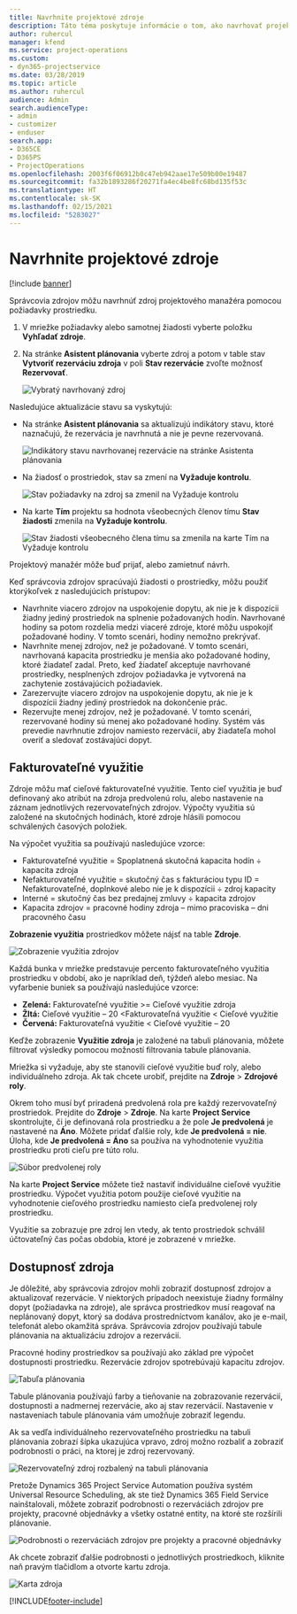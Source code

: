 ```yaml
---
title: Navrhnite projektové zdroje
description: Táto téma poskytuje informácie o tom, ako navrhovať projektové zdroje.
author: ruhercul
manager: kfend
ms.service: project-operations
ms.custom:
- dyn365-projectservice
ms.date: 03/28/2019
ms.topic: article
ms.author: ruhercul
audience: Admin
search.audienceType:
- admin
- customizer
- enduser
search.app:
- D365CE
- D365PS
- ProjectOperations
ms.openlocfilehash: 2003f6f06912b0c47eb942aae17e509b00e19487
ms.sourcegitcommit: fa32b1893286f20271fa4ec4be8fc68bd135f53c
ms.translationtype: HT
ms.contentlocale: sk-SK
ms.lasthandoff: 02/15/2021
ms.locfileid: "5283027"
---
```

# <a name="propose-project-resources"></a>Navrhnite projektové zdroje

[!include [banner](../includes/psa-now-project-operations.md)]

Správcovia zdrojov môžu navrhnúť zdroj projektového manažéra pomocou požiadavky prostriedku.

1. V mriežke požiadavky alebo samotnej žiadosti vyberte položku **Vyhľadať zdroje**.
2. Na stránke **Asistent plánovania** vyberte zdroj a potom v table stav **Vytvoriť rezerváciu zdroja** v poli **Stav rezervácie** zvoľte možnosť **Rezervovať**.

    ![Vybratý navrhovaný zdroj](media/Resource-Management-image62.png)

Nasledujúce aktualizácie stavu sa vyskytujú:

- Na stránke **Asistent plánovania** sa aktualizujú indikátory stavu, ktoré naznačujú, že rezervácia je navrhnutá a nie je pevne rezervovaná.

    ![Indikátory stavu navrhovanej rezervácie na stránke Asistenta plánovania](media/Resource-Management-image63.png)

- Na žiadosť o prostriedok, stav sa zmení na **Vyžaduje kontrolu**.

    ![Stav požiadavky na zdroj sa zmenil na Vyžaduje kontrolu](media/Resource-Management-image64.png)

- Na karte **Tím** projektu sa hodnota všeobecných členov tímu **Stav žiadosti** zmenila na **Vyžaduje kontrolu**.

    ![Stav žiadosti všeobecného člena tímu sa zmenila na karte Tím na Vyžaduje kontrolu](media/Resource-Management-image48.png)

Projektový manažér môže buď prijať, alebo zamietnuť návrh.

Keď správcovia zdrojov spracúvajú žiadosti o prostriedky, môžu použiť ktorýkoľvek z nasledujúcich prístupov:

- Navrhnite viacero zdrojov na uspokojenie dopytu, ak nie je k dispozícii žiadny jediný prostriedok na splnenie požadovaných hodín. Navrhované hodiny sa potom rozdelia medzi viaceré zdroje, ktoré môžu uspokojiť požadované hodiny. V tomto scenári, hodiny nemožno prekrývať.
- Navrhnite menej zdrojov, než je požadované. V tomto scenári, navrhovaná kapacita prostriedku je menšia ako požadované hodiny, ktoré žiadateľ zadal. Preto, keď žiadateľ akceptuje navrhované prostriedky, nesplnených zdrojov požiadavka je vytvorená na zachytenie zostávajúcich požiadaviek.
- Zarezervujte viacero zdrojov na uspokojenie dopytu, ak nie je k dispozícii žiadny jediný prostriedok na dokončenie prác.
- Rezervujte menej zdrojov, než je požadované. V tomto scenári, rezervované hodiny sú menej ako požadované hodiny. Systém vás prevedie navrhnutie zdrojov namiesto rezervácií, aby žiadateľa mohol overiť a sledovať zostávajúci dopyt.

## <a name="billable-utilization"></a>Fakturovateľné využitie

Zdroje môžu mať cieľové fakturovateľné využitie. Tento cieľ využitia je buď definovaný ako atribút na zdroja predvolenú rolu, alebo nastavenie na záznam jednotlivých rezervovateľných zdrojov. Výpočty využitia sú založené na skutočných hodinách, ktoré zdroje hlásili pomocou schválených časových položiek.

Na výpočet využitia sa používajú nasledujúce vzorce:

- Fakturovateľné využitie = Spoplatnená skutočná kapacita hodín ÷ kapacita zdroja
- Nefakturovateľné využitie = skutočný čas s fakturáciou typu ID = Nefakturovateľné, doplnkové alebo nie je k dispozícii ÷ zdroj kapacity
- Interné = skutočný čas bez predajnej zmluvy ÷ kapacita zdrojov
- Kapacita zdrojov = pracovné hodiny zdroja – mimo pracoviska – dni pracovného času

**Zobrazenie využitia** prostriedkov môžete nájsť na table **Zdroje**.

![Zobrazenie využitia zdrojov](media/Resource-Management-image65.png)

Každá bunka v mriežke predstavuje percento fakturovateľného využitia prostriedku v období, ako je napríklad deň, týždeň alebo mesiac. Na vyfarbenie buniek sa používajú nasledujúce vzorce:

- **Zelená:** Fakturovateľné využitie \>= Cieľové využitie zdroja
- **Žltá:** Cieľové využitie – 20 \<Fakturovateľná využitie \< Cieľové využitie
- **Červená:** Fakturovateľná využitie \< Cieľové využitie – 20

Keďže zobrazenie **Využitie zdroja** je založené na tabuli plánovania, môžete filtrovať výsledky pomocou možností filtrovania tabule plánovania.

Mriežka si vyžaduje, aby ste stanovili cieľové využitie buď roly, alebo individuálneho zdroja. Ak tak chcete urobiť, prejdite na **Zdroje** \> **Zdrojové roly**.

Okrem toho musí byť priradená predvolená rola pre každý rezervovateľný prostriedok. Prejdite do **Zdroje** \> **Zdroje**. Na karte **Project Service** skontrolujte, či je definovaná rola prostriedku a že pole **Je predvolená** je nastavené na **Áno**. Môžete pridať ďalšie roly, kde **Je predvolená = nie**. Úloha, kde **Je predvolená = Áno** sa používa na vyhodnotenie využitia prostriedku proti cieľu pre túto rolu.

![Súbor predvolenej roly](media/Resource-Management-image67.png)

Na karte **Project Service** môžete tiež nastaviť individuálne cieľové využitie prostriedku. Výpočet využitia potom použije cieľové využitie na vyhodnotenie cieľového prostriedku namiesto cieľa predvolenej roly prostriedku.

Využitie sa zobrazuje pre zdroj len vtedy, ak tento prostriedok schválil účtovateľný čas počas obdobia, ktoré je zobrazené v mriežke.

## <a name="resource-availability"></a>Dostupnosť zdroja

Je dôležité, aby správcovia zdrojov mohli zobraziť dostupnosť zdrojov a aktualizovať rezervácie. V niektorých prípadoch neexistuje žiadny formálny dopyt (požiadavka na zdroje), ale správca prostriedkov musí reagovať na neplánovaný dopyt, ktorý sa dodáva prostredníctvom kanálov, ako je e-mail, telefonát alebo okamžitá správa. Správcovia zdrojov používajú tabule plánovania na aktualizáciu zdrojov a rezervácií.

Pracovné hodiny prostriedkov sa používajú ako základ pre výpočet dostupnosti prostriedku. Rezervácie zdrojov spotrebúvajú kapacitu zdrojov.

![Tabuľa plánovania](media/Resource-Management-image68.png)

Tabule plánovania používajú farby a tieňovanie na zobrazovanie rezervácií, dostupnosti a nadmernej rezervácie, ako aj stav rezervácií. Nastavenie v nastaveniach tabule plánovania vám umožňuje zobraziť legendu.

Ak sa vedľa individuálneho rezervovateľného prostriedku na tabuli plánovania zobrazí šípka ukazujúca vpravo, zdroj možno rozbaliť a zobraziť podrobnosti o práci, na ktorej je zdroj rezervovaný.

![Rezervovateľný zdroj rozbalený na tabuli plánovania](media/Resource-Management-image69.png)

Pretože Dynamics 365 Project Service Automation používa systém Universal Resource Scheduling, ak ste tiež Dynamics 365 Field Service nainštalovali, môžete zobraziť podrobnosti o rezerváciách zdrojov pre projekty, pracovné objednávky a všetky ostatné entity, na ktoré ste rozšírili plánovanie.

![Podrobnosti o rezerváciách zdrojov pre projekty a pracovné objednávky](media/Resource-Management-image70.png)

Ak chcete zobraziť ďalšie podrobnosti o jednotlivých prostriedkoch, kliknite naň pravým tlačidlom a otvorte kartu zdroja.

![Karta zdroja](media/Resource-Management-image71.png)


[!INCLUDE[footer-include](../includes/footer-banner.md)]